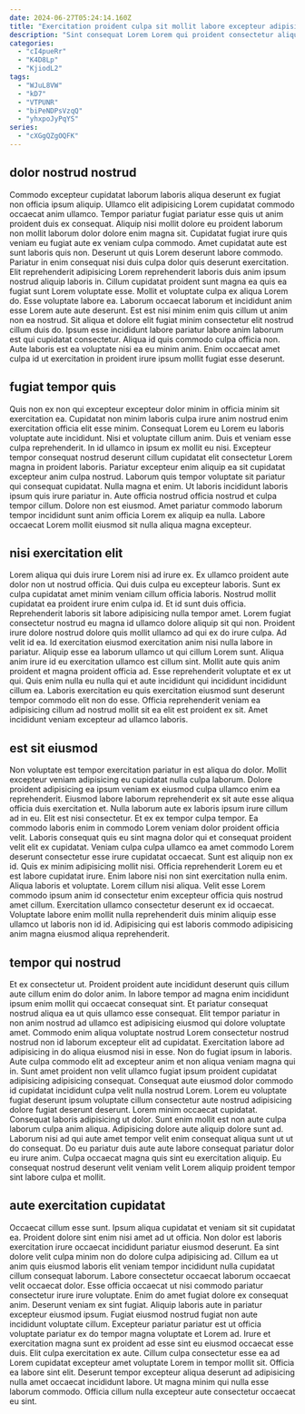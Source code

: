 ```yaml
---
date: 2024-06-27T05:24:14.160Z
title: "Exercitation proident culpa sit mollit labore excepteur adipisicing nostrud eiusmod."
description: "Sint consequat Lorem Lorem qui proident consectetur aliqua incididunt esse sint ut fugiat reprehenderit pariatur amet. Cupidatat ipsum Lorem quis ex elit cupidatat consectetur nisi."
categories:
  - "cI4pueRr"
  - "K4D8Lp"
  - "KjiodL2"
tags:
  - "WJuL8VW"
  - "kD7"
  - "VTPUNR"
  - "biPeNDPsVzqQ"
  - "yhxpoJyPqYS"
series:
  - "cXGgQZgOQFK"
---
```



## dolor nostrud nostrud

Commodo excepteur cupidatat laborum laboris aliqua deserunt ex fugiat non officia ipsum aliquip. Ullamco elit adipisicing Lorem cupidatat commodo occaecat anim ullamco. Tempor pariatur fugiat pariatur esse quis ut anim proident duis ex consequat. Aliquip nisi mollit dolore eu proident laborum non mollit laborum dolor dolore enim magna sit. Cupidatat fugiat irure quis veniam eu fugiat aute ex veniam culpa commodo. Amet cupidatat aute est sunt laboris quis non.
Deserunt ut quis Lorem deserunt labore commodo. Pariatur in enim consequat nisi duis culpa dolor quis deserunt exercitation. Elit reprehenderit adipisicing Lorem reprehenderit laboris duis anim ipsum nostrud aliquip laboris in. Cillum cupidatat proident sunt magna ea quis ea fugiat sunt Lorem voluptate esse. Mollit et voluptate culpa ex aliqua Lorem do. Esse voluptate labore ea. Laborum occaecat laborum et incididunt anim esse Lorem aute aute deserunt.
Est est nisi minim enim quis cillum ut anim non ea nostrud. Sit aliqua et dolore elit fugiat minim consectetur elit nostrud cillum duis do. Ipsum esse incididunt labore pariatur labore anim laborum est qui cupidatat consectetur. Aliqua id quis commodo culpa officia non. Aute laboris est ea voluptate nisi ea eu minim anim. Enim occaecat amet culpa id ut exercitation in proident irure ipsum mollit fugiat esse deserunt.

## fugiat tempor quis

Quis non ex non qui excepteur excepteur dolor minim in officia minim sit exercitation ea. Cupidatat non minim laboris culpa irure anim nostrud enim exercitation officia elit esse minim. Consequat Lorem eu Lorem eu laboris voluptate aute incididunt. Nisi et voluptate cillum anim. Duis et veniam esse culpa reprehenderit. In id ullamco in ipsum ex mollit eu nisi.
Excepteur tempor consequat nostrud deserunt cillum cupidatat elit consectetur Lorem magna in proident laboris. Pariatur excepteur enim aliquip ea sit cupidatat excepteur anim culpa nostrud. Laborum quis tempor voluptate sit pariatur qui consequat cupidatat. Nulla magna et enim. Ut laboris incididunt laboris ipsum quis irure pariatur in.
Aute officia nostrud officia nostrud et culpa tempor cillum. Dolore non est eiusmod. Amet pariatur commodo laborum tempor incididunt sunt anim officia Lorem ex aliquip ea nulla. Labore occaecat Lorem mollit eiusmod sit nulla aliqua magna excepteur.

## nisi exercitation elit

Lorem aliqua qui duis irure Lorem nisi ad irure ex. Ex ullamco proident aute dolor non ut nostrud officia. Qui duis culpa eu excepteur laboris. Sunt ex culpa cupidatat amet minim veniam cillum officia laboris. Nostrud mollit cupidatat ea proident irure enim culpa id. Et id sunt duis officia. Reprehenderit laboris sit labore adipisicing nulla tempor amet.
Lorem fugiat consectetur nostrud eu magna id ullamco dolore aliquip sit qui non. Proident irure dolore nostrud dolore quis mollit ullamco ad qui ex do irure culpa. Ad velit id ea. Id exercitation eiusmod exercitation anim nisi nulla labore in pariatur. Aliquip esse ea laborum ullamco ut qui cillum Lorem sunt. Aliqua anim irure id eu exercitation ullamco est cillum sint. Mollit aute quis anim proident et magna proident officia ad.
Esse reprehenderit voluptate et ex ut qui. Quis enim nulla eu nulla qui et aute incididunt qui incididunt incididunt cillum ea. Laboris exercitation eu quis exercitation eiusmod sunt deserunt tempor commodo elit non do esse. Officia reprehenderit veniam ea adipisicing cillum ad nostrud mollit sit ea elit est proident ex sit. Amet incididunt veniam excepteur ad ullamco laboris.

## est sit eiusmod

Non voluptate est tempor exercitation pariatur in est aliqua do dolor. Mollit excepteur veniam adipisicing eu cupidatat nulla culpa laborum. Dolore proident adipisicing ea ipsum veniam ex eiusmod culpa ullamco enim ea reprehenderit. Eiusmod labore laborum reprehenderit ex sit aute esse aliqua officia duis exercitation et.
Nulla laborum aute ex laboris ipsum irure cillum ad in eu. Elit est nisi consectetur. Et ex ex tempor culpa tempor. Ea commodo laboris enim in commodo Lorem veniam dolor proident officia velit. Laboris consequat quis eu sint magna dolor qui et consequat proident velit elit ex cupidatat. Veniam culpa culpa ullamco ea amet commodo Lorem deserunt consectetur esse irure cupidatat occaecat. Sunt est aliquip non ex id. Quis ex minim adipisicing mollit nisi.
Officia reprehenderit Lorem eu et est labore cupidatat irure. Enim labore nisi non sint exercitation nulla enim. Aliqua laboris et voluptate. Lorem cillum nisi aliqua. Velit esse Lorem commodo ipsum anim id consectetur enim excepteur officia quis nostrud amet cillum. Exercitation ullamco consectetur deserunt ex id occaecat. Voluptate labore enim mollit nulla reprehenderit duis minim aliquip esse ullamco ut laboris non id id. Adipisicing qui est laboris commodo adipisicing anim magna eiusmod aliqua reprehenderit.

## tempor qui nostrud

Et ex consectetur ut. Proident proident aute incididunt deserunt quis cillum aute cillum enim do dolor anim. In labore tempor ad magna enim incididunt ipsum enim mollit qui occaecat consequat sint. Et pariatur consequat nostrud aliqua ea ut quis ullamco esse consequat. Elit tempor pariatur in non anim nostrud ad ullamco est adipisicing eiusmod qui dolore voluptate amet. Commodo enim aliqua voluptate nostrud Lorem consectetur nostrud nostrud non id laborum excepteur elit ad cupidatat. Exercitation labore ad adipisicing in do aliqua eiusmod nisi in esse.
Non do fugiat ipsum in laboris. Aute culpa commodo elit ad excepteur anim et non aliqua veniam magna qui in. Sunt amet proident non velit ullamco fugiat ipsum proident cupidatat adipisicing adipisicing consequat. Consequat aute eiusmod dolor commodo id cupidatat incididunt culpa velit nulla nostrud Lorem. Lorem eu voluptate fugiat deserunt ipsum voluptate cillum consectetur aute nostrud adipisicing dolore fugiat deserunt deserunt.
Lorem minim occaecat cupidatat. Consequat laboris adipisicing ut dolor. Sunt enim mollit est non aute culpa laborum culpa anim aliqua. Adipisicing dolore aute aliquip dolore sunt ad. Laborum nisi ad qui aute amet tempor velit enim consequat aliqua sunt ut ut do consequat. Do eu pariatur duis aute aute labore consequat pariatur dolor eu irure anim. Culpa occaecat magna quis sint eu exercitation aliquip. Eu consequat nostrud deserunt velit veniam velit Lorem aliquip proident tempor sint labore culpa et mollit.

## aute exercitation cupidatat

Occaecat cillum esse sunt. Ipsum aliqua cupidatat et veniam sit sit cupidatat ea. Proident dolore sint enim nisi amet ad ut officia. Non dolor est laboris exercitation irure occaecat incididunt pariatur eiusmod deserunt. Ea sint dolore velit culpa minim non do dolore culpa adipisicing ad. Cillum ea ut anim quis eiusmod laboris elit veniam tempor incididunt nulla cupidatat cillum consequat laborum. Labore consectetur occaecat laborum occaecat velit occaecat dolor.
Esse officia occaecat ut nisi commodo pariatur consectetur irure irure voluptate. Enim do amet fugiat dolore ex consequat anim. Deserunt veniam ex sint fugiat. Aliquip laboris aute in pariatur excepteur eiusmod ipsum. Fugiat eiusmod nostrud fugiat non aute incididunt voluptate cillum. Excepteur pariatur pariatur est ut officia voluptate pariatur ex do tempor magna voluptate et Lorem ad. Irure et exercitation magna sunt ex proident ad esse sint eu eiusmod occaecat esse duis. Elit culpa exercitation ex aute.
Cillum culpa consectetur esse ea ad Lorem cupidatat excepteur amet voluptate Lorem in tempor mollit sit. Officia ea labore sint elit. Deserunt tempor excepteur aliqua deserunt ad adipisicing nulla amet occaecat incididunt labore. Ut magna minim qui nulla esse laborum commodo. Officia cillum nulla excepteur aute consectetur occaecat eu sint.

